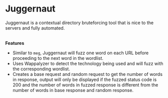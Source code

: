# Juggernaut
Juggernaut is a contextual directory bruteforcing tool that is nice to the servers and fully automated. 
<br/>
<br/>

**Features**
- Similar to `meg`, Juggernaut will fuzz one word on each URL before proceeding to the next word in the wordlist. 
- Uses Wappalyzer to detect the technology being used and will fuzz with the corresponding wordlist.
- Creates a base request and random request to get the number of words in response, output will only be displayed if the fuzzed status code is 200 and the number of words in fuzzed response is different from the number of words in base response and random response. 
